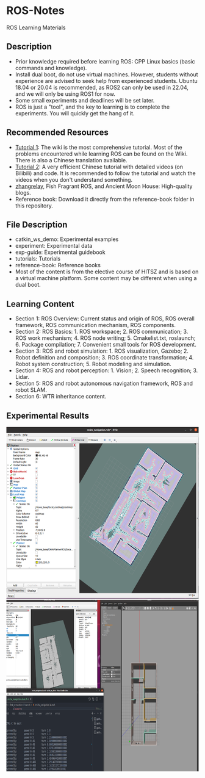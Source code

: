 # ROS-Notes
ROS Learning Materials

## Description
- Prior knowledge required before learning ROS: CPP Linux basics (basic commands and knowledge).
- Install dual boot, do not use virtual machines. However, students without experience are advised to seek help from experienced students. Ubuntu 18.04 or 20.04 is recommended, as ROS2 can only be used in 22.04, and we will only be using ROS1 for now.
- Some small experiments and deadlines will be set later.
- ROS is just a "tool", and the key to learning is to complete the experiments. You will quickly get the hang of it.

## Recommended Resources
- [Tutorial 1](https://wiki.ros.org/Documentation): The wiki is the most comprehensive tutorial. Most of the problems encountered while learning ROS can be found on the Wiki. There is also a Chinese translation available.
- [Tutorial 2](http://www.autolabor.com.cn/book/ROSTutorials/): A very efficient Chinese tutorial with detailed videos (on Bilibili) and code. It is recommended to follow the tutorial and watch the videos when you don't understand something.
- [zhangrelay](https://blog.csdn.net/ZhangRelay), Fish Fragrant ROS, and Ancient Moon House: High-quality blogs.
- Reference book: Download it directly from the reference-book folder in this repository.

## File Description
- catkin_ws_demo: Experimental examples
- experiment: Experimental data
- exp-guide: Experimental guidebook
- tutorials: Tutorials
- reference-book: Reference books
- Most of the content is from the elective course of HITSZ and is based on a virtual machine platform. Some content may be different when using a dual boot.

## Learning Content
- Section 1: ROS Overview: Current status and origin of ROS, ROS overall framework, ROS communication mechanism, ROS components.
- Section 2: ROS Basics: 1. ROS workspace; 2. ROS communication; 3. ROS work mechanism; 4. ROS node writing; 5. Cmakelist.txt, roslaunch; 6. Package compilation; 7. Convenient small tools for ROS development.
- Section 3: ROS and robot simulation: 1. ROS visualization, Gazebo; 2. Robot definition and composition; 3. ROS coordinate transformation; 4. Robot system construction; 5. Robot modeling and simulation.
- Section 4: ROS and robot perception: 1. Vision; 2. Speech recognition; 3. Lidar.
- Section 5: ROS and robot autonomous navigation framework, ROS and robot SLAM.
- Section 6: WTR inheritance content.

## Experimental Results
<img src="https://github.com/OriTwil/ROS-Notes/blob/master/image/exp5(4).png" width="600" height="450">
<img src="https://github.com/OriTwil/ROS-Notes/blob/master/image/exp4(3).png" width="600" height="450">
